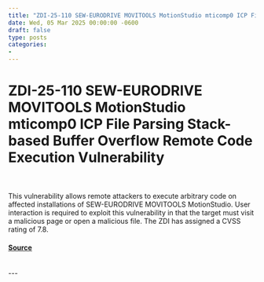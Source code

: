 ```yaml
---
title: "ZDI-25-110 SEW-EURODRIVE MOVITOOLS MotionStudio mticomp0 ICP File Parsing Stack-based Buffer Overflow Remote Code Execution Vulnerability"
date: Wed, 05 Mar 2025 00:00:00 -0600
draft: false
type: posts
categories: 
- 
---
```

# ZDI-25-110 SEW-EURODRIVE MOVITOOLS MotionStudio mticomp0 ICP File Parsing Stack-based Buffer Overflow Remote Code Execution Vulnerability

<br/>

<br/>
This vulnerability allows remote attackers to execute arbitrary code on affected installations of SEW-EURODRIVE MOVITOOLS MotionStudio. User interaction is required to exploit this vulnerability in that the target must visit a malicious page or open a malicious file. The ZDI has assigned a CVSS rating of 7.8.

#### [Source](http://www.zerodayinitiative.com/advisories/ZDI-25-110/)

<br/>
---
